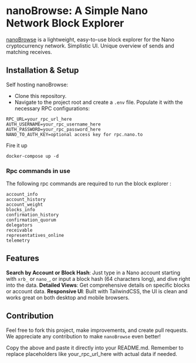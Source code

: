 # nanoBrowse: A Simple Nano Network Block Explorer


[nanoBrowse](https://nanobrowse.com) is a lightweight, easy-to-use block explorer for the Nano cryptocurrency network. 
Simplistic UI. Unique overview of sends and matching receives.


## Installation & Setup

Self hosting nanoBrowse:
- Clone this repository.
- Navigate to the project root and create a `.env` file. Populate it with the necessary RPC configurations:
```
RPC_URL=your_rpc_url_here
AUTH_USERNAME=your_rpc_username_here
AUTH_PASSWORD=your_rpc_password_here
NANO_TO_AUTH_KEY=optional access key for rpc.nano.to
```

Fire it up
```
docker-compose up -d
```

### Rpc commands in use
The following rpc commands are required to run the block explorer :
```
account_info
account_history
account_weight
blocks_info
confirmation_history
confirmation_quorum
delegators
receivable
representatives_online
telemetry
```


## Features

**Search by Account or Block Hash**: Just type in a Nano account starting with `xrb_` or `nano_`, or input a block hash (64 characters long), and dive right into the data.
**Detailed Views**: Get comprehensive details on specific blocks or account data.
**Responsive UI**: Built with TailwindCSS, the UI is clean and works great on both desktop and mobile browsers.

## Contribution
Feel free to fork this project, make improvements, and create pull requests. We appreciate any contribution to make `nanoBrowse` even better!

Copy the above and paste it directly into your README.md. Remember to replace placeholders like your_rpc_url_here with actual data if needed.
